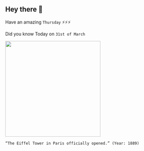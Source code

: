 ## Hey there 👋
Have an amazing `Thursday` ⚡⚡⚡

Did you know Today on `31st of March`
 
 [<img src="https://www.toureiffel.paris/sites/default/files/styles/1200x675/public/actualite/image_principale/Expo_universelle_1889.jpg?itok=R04yXdCc" width="300" />](https://www.history.com/this-day-in-history/eiffel-tower-opens) 
 ```
“The Eiffel Tower in Paris officially opened.” (Year: 1889)
```
